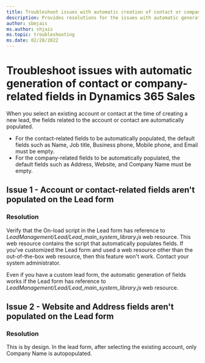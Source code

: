 ```yaml
---
title: Troubleshoot issues with automatic creation of contact or company-related fields
description: Provides resolutions for the issues with automatic generation of contact or company-related fields.
author: sbmjais
ms.author: shjais
ms.topic: troubleshooting
ms.date: 02/28/2022
---
```


# Troubleshoot issues with automatic generation of contact or company-related fields in Dynamics 365 Sales

When you select an existing account or contact at the time of creating a new lead, the fields related to the account or contact are automatically populated.

- For the contact-related fields to be automatically populated, the default fields such as Name, Job title, Business phone, Mobile phone, and Email must be empty.
- For the company-related fields to be automatically populated, the default fields such as Address, Website, and Company Name must be empty.

## Issue 1 - Account or contact-related fields aren't populated on the Lead form

### Resolution

Verify that the On-load script in the Lead form has reference to *LeadManagement/Lead/Lead_main_system_library.js* web resource. This web resource contains the script that automatically populates fields. If you've customized the Lead form and used a web resource other than the out-of-the-box web resource, then this feature won't work. Contact your system administrator.

Even if you have a custom lead form, the automatic generation of fields works if the Lead form has reference to *LeadManagement/Lead/Lead_main_system_library.js* web resource.

## Issue 2 - Website and Address fields aren't populated on the Lead form

### Resolution

This is by design. In the lead form, after selecting the existing account, only Company Name is autopopulated.
